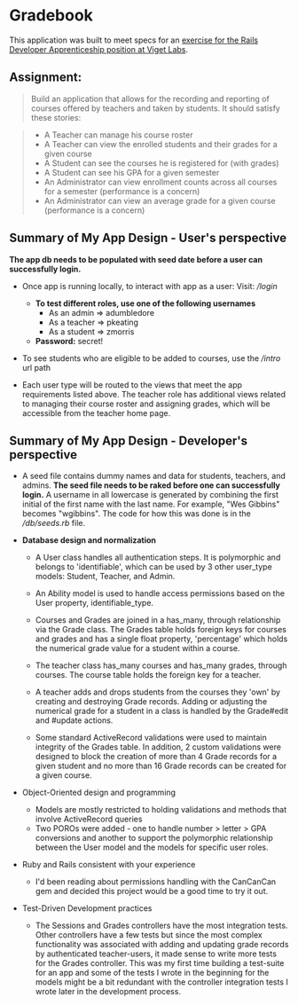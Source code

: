# Gradebook

This application was built to meet specs for an [exercise for the Rails Developer Apprenticeship position at Viget Labs](https://github.com/vigetlabs/gradebook).

## Assignment:
> Build an application that allows for the recording and reporting of courses offered by teachers and taken by students. It should satisfy these stories:

> * A Teacher can manage his course roster
> * A Teacher can view the enrolled students and their grades for a given course
> * A Student can see the courses he is registered for (with grades)
> * A Student can see his GPA for a given semester
> * An Administrator can view enrollment counts across all courses for a semester (performance is a concern)
> * An Administrator can view an average grade for a given course (performance is a concern)

## Summary of My App Design - User's perspective
**The app db needs to be populated with seed date before a user can successfully login.**

* Once app is running locally, to interact with app as a user:
    Visit: */login*

    * **To test different roles, use one of the following usernames**
      * As an admin => adumbledore
      * As a teacher => pkeating
      * As a student => zmorris
    * **Password:** secret!

* To see students who are eligible to be added to courses, use the */intro* url path
* Each user type will be routed to the views that meet the app requirements listed above. The teacher role has additional views related to managing their course roster and assigning grades, which will be accessible from the teacher home page.

## Summary of My App Design - Developer's perspective
* A seed file contains dummy names and data for students, teachers, and admins. **The seed file needs to be raked before one can successfully login.** A username in all lowercase is generated by combining the first initial of the first name with the last name. For example, "Wes Gibbins" becomes "wgibbins". The code for how this was done is in the */db/seeds.rb* file.

* **Database design and normalization**
  * A User class handles all authentication steps. It is polymorphic and belongs to 'identifiable', which can be used by 3 other user_type models: Student, Teacher, and Admin.

  * An Ability model is used to handle access permissions based on the User property, identifiable_type.

  * Courses and Grades are joined in a has_many, through relationship via the Grade class. The Grades table holds foreign keys for courses and grades and has a single float property, 'percentage' which holds the numerical grade value for a student within a course.

  * The teacher class has_many courses and has_many grades, through courses. The course table holds the foreign key for a teacher.

  * A teacher adds and drops students from the courses they 'own' by creating and destroying Grade records. Adding or adjusting the numerical grade for a student in a class is handled by the Grade#edit and #update actions.

  * Some standard ActiveRecord validations were used to maintain integrity of the Grades table. In addition, 2 custom validations were designed to block the creation of more than 4 Grade records for a given student and no more than 16 Grade records can be created for a given course.

* Object-Oriented design and programming
  * Models are mostly restricted to holding validations and methods that involve ActiveRecord queries
  * Two POROs were added - one to handle number > letter > GPA conversions and another to support the polymorphic relationship between the User model and the models for specific user roles.

* Ruby and Rails consistent with your experience
  * I'd been reading about permissions handling with the CanCanCan gem and decided this project would be a good time to try it out.

* Test-Driven Development practices
  * The Sessions and Grades controllers have the most integration tests. Other controllers have a few tests but since the most complex functionality was associated with adding and updating grade records by authenticated teacher-users, it made sense to write more tests for the Grades controller. This was my first time building a test-suite for an app and some of the tests I wrote in the beginning for the models might be a bit redundant with the controller integration tests I wrote later in the development process.
